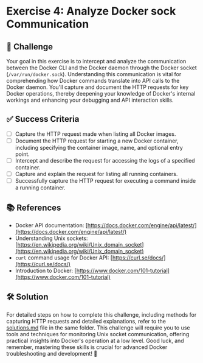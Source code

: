# Exercise 4: Analyze Docker sock Communication

## 🎯 Challenge
Your goal in this exercise is to intercept and analyze the communication between the Docker CLI and the Docker daemon through the Docker socket (`/var/run/docker.sock`). Understanding this communication is vital for comprehending how Docker commands translate into API calls to the Docker daemon. You'll capture and document the HTTP requests for key Docker operations, thereby deepening your knowledge of Docker's internal workings and enhancing your debugging and API interaction skills.

## ✅ Success Criteria
- [ ] Capture the HTTP request made when listing all Docker images.
- [ ] Document the HTTP request for starting a new Docker container, including specifying the container image, name, and optional entry point.
- [ ] Intercept and describe the request for accessing the logs of a specified container.
- [ ] Capture and explain the request for listing all running containers.
- [ ] Successfully capture the HTTP request for executing a command inside a running container.

## 📚 References
- Docker API documentation: [https://docs.docker.com/engine/api/latest/](https://docs.docker.com/engine/api/latest/)
- Understanding Unix sockets: [https://en.wikipedia.org/wiki/Unix_domain_socket](https://en.wikipedia.org/wiki/Unix_domain_socket)
- `curl` command usage for Docker API: [https://curl.se/docs/](https://curl.se/docs/)
- Introduction to Docker: [https://www.docker.com/101-tutorial](https://www.docker.com/101-tutorial)

## 🛠 Solution
For detailed steps on how to complete this challenge, including methods for capturing HTTP requests and detailed explanations, refer to the [solutions.md](./solutions/README.md) file in the same folder. This challenge will require you to use tools and techniques for monitoring Unix socket communication, offering practical insights into Docker's operation at a low level. Good luck, and remember, mastering these skills is crucial for advanced Docker troubleshooting and development! 🚀
